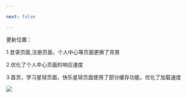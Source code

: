 ```yaml
---

next: false

---
```




<BlogInfo id="1055"/>

更新位置：

1.登录页面,注册页面，个人中心等页面更换了背景

2.优化了个人中心页面的响应速度

3.首页，学习星球页面，快乐星球页面使用了部分缓存功能，优化了加载速度



![](http://www.lll.plus/media/image/2022/01/26/image-20220126221055-2.gif)





<ActionBox />

